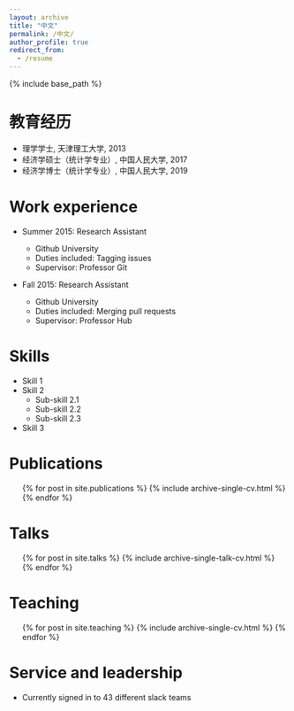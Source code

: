 ```yaml
---
layout: archive
title: "中文"
permalink: /中文/
author_profile: true
redirect_from:
  - /resume
---
```


{% include base_path %}

教育经历
======
* 理学学士, 天津理工大学, 2013
* 经济学硕士（统计学专业）, 中国人民大学, 2017
* 经济学博士（统计学专业）, 中国人民大学, 2019 

Work experience
======
* Summer 2015: Research Assistant
  * Github University
  * Duties included: Tagging issues
  * Supervisor: Professor Git

* Fall 2015: Research Assistant
  * Github University
  * Duties included: Merging pull requests
  * Supervisor: Professor Hub
  
Skills
======
* Skill 1
* Skill 2
  * Sub-skill 2.1
  * Sub-skill 2.2
  * Sub-skill 2.3
* Skill 3

Publications
======
  <ul>{% for post in site.publications %}
    {% include archive-single-cv.html %}
  {% endfor %}</ul>
  
Talks
======
  <ul>{% for post in site.talks %}
    {% include archive-single-talk-cv.html %}
  {% endfor %}</ul>
  
Teaching
======
  <ul>{% for post in site.teaching %}
    {% include archive-single-cv.html %}
  {% endfor %}</ul>
  
Service and leadership
======
* Currently signed in to 43 different slack teams
